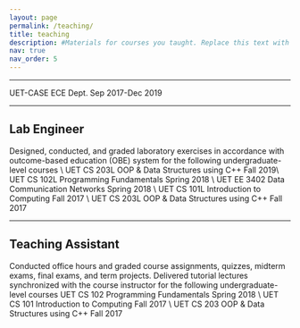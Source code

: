 ```yaml
---
layout: page
permalink: /teaching/
title: teaching  
description: #Materials for courses you taught. Replace this text with your description.
nav: true
nav_order: 5
---
```


---
UET-CASE ECE Dept.  Sep 2017-Dec 2019 

---
Lab Engineer
---
Designed, conducted, and graded laboratory exercises in accordance with outcome-based education 
(OBE) system for the following undergraduate-level courses \\
UET CS 203L OOP \& Data Structures using C++ Fall 2019\\
UET CS 102L Programming Fundamentals Spring 2018 \\
UET EE 3402 Data Communication Networks Spring 2018 \\
UET CS 101L Introduction to Computing  Fall 2017 \\
UET CS 203L OOP \& Data Structures using C++  Fall 2017 

---
Teaching Assistant
---
Conducted office hours and graded course assignments, quizzes, midterm exams, final exams, and term projects. Delivered tutorial lectures synchronized with the course instructor for the following undergraduate-level courses
UET CS 102 Programming Fundamentals Spring 2018 \\
UET CS 101 Introduction to Computing Fall 2017 \\
UET CS 203 OOP \& Data Structures using C++  Fall 2017

